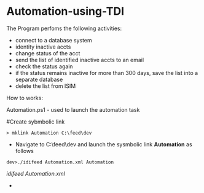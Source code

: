 # Automation-using-TDI
The Program perfoms the following activities:
- connect to a database system 
- identity inactive accts
- change status of the acct
- send the list of identified inactive accts to an email
- check the status again 
- if the status remains inactive for more than 300 days, save the list into a separate database
- delete the list from ISIM

How to works:

Automation.ps1 - used to launch the automation task

#Create sybmbolic link

`> mklink Automation C:\feed\dev`

- Navigate to C:\feed\dev and launch the sysmbolic link **Automation** as follows

`dev>./idifeed Automation.xml Automation`

*idifeed*
*Automation.xml*

-
